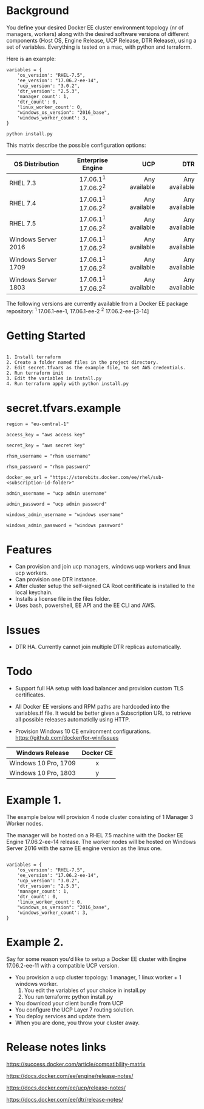 
# Background

You define your desired Docker EE cluster environment topology (nr of managers, workers) along 
with the desired software versions of different components (Host OS, Engine Release, UCP Release, DTR Release),
using a set of variables. Everything is tested on a mac, with python and terraform.

Here is an example:


```
variables = {
    'os_version': "RHEL-7.5",
    'ee_version': "17.06.2-ee-14",
    'ucp_version': "3.0.2",
    'dtr_version': "2.5.3",
    'manager_count': 1,
    'dtr_count': 0,
    'linux_worker_count': 0,
    "windows_os_version": "2016_base",
    'windows_worker_count': 3,
}
```

```
python install.py
```

This matrix describe the possible configuration options:


| OS Distribution        | Enterprise Engine           | UCP  | DTR |
| ------------- |:-------------:| -----:| -----:|
| RHEL 7.3      | 17.06.1<sup>1</sup> 17.06.2<sup>2</sup>  | Any available | Any available |
| RHEL 7.4      | 17.06.1<sup>1</sup> 17.06.2<sup>2</sup>      |   Any available | Any available |
| RHEL 7.5 | 17.06.1<sup>1</sup> 17.06.2<sup>2</sup>      |    Any available | Any available |
| Windows Server 2016 | 17.06.1<sup>1</sup> 17.06.2<sup>2</sup>     |    Any available | Any available |
| Windows Server 1709 | 17.06.1<sup>1</sup> 17.06.2<sup>2</sup>      |    Any available | Any available |
| Windows Server 1803 | 17.06.1<sup>1</sup> 17.06.2<sup>2</sup>      |    Any available | Any available |

The following versions are currently available from a Docker EE package repository:
<sup>1</sup> 17.06.1-ee-1, 17.06.1-ee-2
<sup>2</sup> 17.06.2-ee-[3-14]



# Getting Started
 
```

1. Install terraform
2. Create a folder named files in the project directory.
2. Edit secret.tfvars as the example file, to set AWS credentials.
2. Run terraform init
3. Edit the variables in install.py
4. Run terraform apply with python install.py

```

# secret.tfvars.example

```
region = "eu-central-1"

access_key = "aws access key"

secret_key = "aws secret key"

rhsm_username = "rhsm username"

rhsm_password = "rhsm password"

docker_ee_url = "https://storebits.docker.com/ee/rhel/sub-<subscription-id-folder>"

admin_username = "ucp admin username"

admin_password = "ucp admin password"

windows_admin_username = "windows username"

windows_admin_password = "windows password"

```
# Features
* Can provision and join ucp managers, windows ucp workers and linux ucp workers.
* Can provision one DTR instance.
* After cluster setup the self-signed CA Root ceritificate is installed to the local keychain.
* Installs a license file in the files folder.
* Uses bash, powershell, EE API and the EE CLI and AWS.

# Issues
* DTR HA. Currently cannot join multiple DTR replicas automatically.

# Todo

* Support full HA setup with load balancer and provision custom TLS certificates.
* All Docker EE versions and RPM paths are hardcoded into the variables.tf file. It would be better given a Subscription URL to retrieve all possible releases automaticlly using HTTP.

* Provision Windows 10 CE environment configurations. 
https://github.com/docker/for-win/issues

| Windows Release        | Docker CE           | 
| ------------- |:-------------:|  
| Windows 10 Pro, 1709   |  x | 
| Windows 10 Pro, 1803     |  y |
 

# Example 1.

The example below will provision 4 node cluster consisting of 1 Manager 3 Worker nodes.

The manager will be hosted on a RHEL 7.5 machine with the Docker EE Engine 17.06.2-ee-14 release.
The worker nodes will be hosted on Windows Server 2016 with the same EE engine version as the linux one.

``` (install.py)

variables = {
    'os_version': "RHEL-7.5",
    'ee_version': "17.06.2-ee-14",
    'ucp_version': "3.0.2",
    'dtr_version': "2.5.3",
    'manager_count': 1,
    'dtr_count': 0,
    'linux_worker_count': 0,
    "windows_os_version": "2016_base",
    'windows_worker_count': 3,
}
```

# Example 2.
Say for some reason you'd like to setup a Docker EE cluster with Engine 17.06.2-ee-11 with a compatible UCP version.

* You provision a ucp cluster topology: 1 manager, 1 linux worker + 1 windows worker.
   1. You edit the variables of your choice in install.py
   2. You run terraform: python install.py
* You download your client bundle from UCP
* You configure the UCP Layer 7 routing solution.
* You deploy services and update them.
* When you are done, you throw your cluster away.

# Release notes links

https://success.docker.com/article/compatibility-matrix

https://docs.docker.com/ee/engine/release-notes/

https://docs.docker.com/ee/ucp/release-notes/

https://docs.docker.com/ee/dtr/release-notes/
